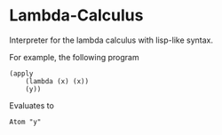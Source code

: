 # Lambda-Calculus
Interpreter for the lambda calculus with lisp-like syntax.

For example, the following program
```
(apply
    (lambda (x) (x))
    (y))
```
Evaluates to
```
Atom "y"
```
